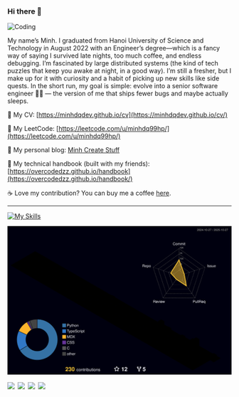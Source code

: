 ### Hi there 👋

<!--
Ha! You found my GitHub profile! Here is your easter egg 🥚: https://bit.ly/4nska3o 
-->
<img src="https://media4.giphy.com/media/v1.Y2lkPTc5MGI3NjExd21yejN5dzBjZnNmM2Q0MjZkdHIyNnI0aDZ1NGZucDdpMGs0eXplOSZlcD12MV9pbnRlcm5hbF9naWZfYnlfaWQmY3Q9Zw/Ws6T5PN7wHv3cY8xy8/giphy.gif" alt="Coding" width="200">

My name’s Minh. I graduated from Hanoi University of Science and Technology in August 2022 with an Engineer’s degree—which is a fancy way of saying I survived late nights, too much coffee, and endless debugging. I’m fascinated by large distributed systems (the kind of tech puzzles that keep you awake at night, in a good way). I’m still a fresher, but I make up for it with curiosity and a habit of picking up new skills like side quests. In the short run, my goal is simple: evolve into a senior software engineer 👨‍💻 — the version of me that ships fewer bugs and maybe actually sleeps.


🔖 My CV: [https://minhdqdev.github.io/cv](https://minhdqdev.github.io/cv/)

💪 My LeetCode: [https://leetcode.com/u/minhdq99hp/](https://leetcode.com/u/minhdq99hp/)

📗 My personal blog: [Minh Create Stuff](https://minhdq.dev)

📕 My technical handbook (built with my friends): [https://overcodedzz.github.io/handbook](https://overcodedzz.github.io/handbook/)

☕️ Love my contribution? You can buy me a coffee [here](https://www.buymeacoffee.com/minhdq99hp).

---

[![My Skills](https://skillicons.dev/icons?i=py,java,js,ts,django,spring,nextjs,postgres,redis,prometheus,vim,vscode,linux,postman,obsidian)](https://skillicons.dev)

![](./profile-3d-contrib/profile-night-rainbow.svg)

<div style="display:flex;gap:0.5em;align-items:center;flex-wrap:wrap">
  <a href="https://github.com/minhdqdev"><img src="https://komarev.com/ghpvc/?username=minhdqdev&color=blueviolet&style=flat-square" /></a>
  <a href="https://www.linkedin.com/in/minhdqdev/"><img src="https://img.shields.io/badge/-minhdqdev-blueviolet?style=flat-square&logo=x&logoColor=white" /></a>
  <a href="https://www.facebook.com/miinhdq"><img src="https://img.shields.io/badge/-miinhdq-blueviolet?style=flat-square&logo=Facebook&logoColor=white" /></a>
  <a href="https://www.instagram.com/minh.create.stuff"><img src="https://img.shields.io/badge/-minh.create.stuff-blueviolet?style=flat-square&logo=Instagram&logoColor=white" /></a>
</div>